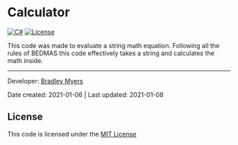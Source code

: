 Calculator
==========
[![C#](https://img.shields.io/static/v1?label=C%23&message=v8&color=brightgreen&link=https://docs.microsoft.com/en-us/dotnet/)](https://docs.microsoft.com/en-us/dotnet/) [![License](https://img.shields.io/badge/license-MIT-blue.svg?label=License&link=https://mit-license.org/)](./LICENSE)

This code was made to evaluate a string math equation. Following all the rules of BEDMAS this code effectively takes a string and calculates the math inside.

---

Developer: [Bradley Myers](https://github.com/BLM16/)

Date created: 2021-01-06 | Last updated: 2021-01-08

## License
This code is licensed under the [MIT License](./LICENSE)
